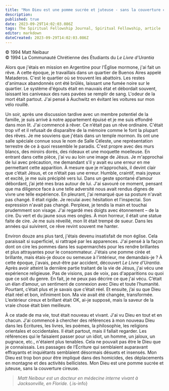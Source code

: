 ```yaml
---
title: "Mon Dieu est une pomme sucrée et juteuse - sans la couverture cireuse"
description: 
published: true
date: 2023-09-29T14:02:03.086Z
tags: The Spiritual Fellowship Journal, Spiritual Fellowship, article
editor: markdown
dateCreated: 2023-09-29T14:02:03.086Z
---
```


<p class="v-card v-sheet theme--light gray lighten-3 px-2">© 1994 Matt Neibaur<br>© 1994 La Communauté Chrétienne des Étudiants du <i>Le Livre d'Urantia</i></p>


Alors que j'étais en mission en Argentine pour l'Église mormone, j'ai fait un rêve. A cette époque, je travaillais dans un quartier de Buenos Aires appelé Mataderos. C'est le quartier où se trouvent les abattoirs. Les restes d'animaux abandonnés ont été brûlés, laissant une fumée noire sur le quartier. Le système d'égouts était en mauvais état et débordait souvent, laissant les caniveaux des rues pavées se remplir de sang. L'odeur de la mort était partout. J'ai pensé à Auchwitz en évitant les voitures sur mon vélo rouillé.

Un soir, après une discussion tardive avec un membre potentiel de la famille, je suis arrivé à notre appartement épuisé et je me suis effondré dans mon lit. J'ai commencé à rêver. Ce n’était pas un rêve ordinaire. C'était trop vif et il refusait de disparaître de la mémoire comme le font la plupart des rêves. Je me souviens que j'étais dans un temple mormon. Ils ont une salle spéciale connue sous le nom de Salle Céleste, une représentation terrestre de ce à quoi ressemble le paradis. C'est propre avec des murs blancs, des miroirs dorés, des rideaux et une moquette moelleuse. En entrant dans cette pièce, j'ai vu au loin une image de Jésus. Je m'approchai de lui avec précaution, me demandant s'il y avait eu une erreur en me permettant cette apparition. À mesure que je m’approchais, il devint clair que c’était Jésus, et ce n’était pas une erreur. Humble, craintif, mais joyeux et excité, je me suis précipité vers lui. Dans un geste spontané d’amour débordant, j’ai jeté mes bras autour de lui. J'ai savouré ce moment, pensant que ma diligence face à une telle adversité nous avait rendus dignes de vivre une telle expérience. En pleurant, j'ai remarqué que sa posture n'avait pas changé. Il était rigide. Je reculai avec hésitation et l'inspectai. Son expression n'avait pas changé. Perplexe, je tendis la main et touchai prudemment son visage. J'ai regardé mes doigts avec étonnement – de la cire. Du vert et du jaune sous mes ongles. À mon horreur, il était une statue faite de cire. Je me suis réveillé, mon lit était trempé de sueur. Dans les années qui suivirent, ce rêve revint souvent me hanter.

Environ douze ans plus tard, j'étais devenu insatisfait de mon église. Cela paraissait si superficiel, si rattrapé par les apparences. J'ai pensé à la façon dont on cire les pommes dans les supermarchés pour les rendre brillantes et plus attrayantes pour le consommateur. J'étais une pomme cirée et brillante, mais étais-je douce ou semeuse à l'intérieur, me demandais-je ? À cette époque, j'avais, peut-être par accident, découvert _Le Livre d'Urantia_. Après avoir atteint la dernière partie traitant de la vie de Jésus, j'ai vécu une expérience religieuse. Pas de visions, pas de voix, pas d'apparitions ou quoi que ce soit du genre. En fait, je ne peux pas décrire ce que j'ai vécu. C’était un élan d’amour, un sentiment de connexion avec Dieu et toute l’humanité. Pourtant, c’était plus et je savais que c’était réel. Et ensuite, j’ai su que Dieu était réel et bon, infiniment bon. Ma vie avait été changée, transformée. L’extérieur cireux et brillant était OK, ai-je supposé, mais la saveur de la vraie chose était bien meilleure.

À ce stade de ma vie, tout était nouveau et vivant. J'ai vu Dieu en tout et en chacun. J'ai commencé à chercher des références à mon nouveau Dieu dans les Écritures, les livres, les poèmes, la philosophie, les religions orientales et occidentales. Il était partout, mais il fallait regarder. Les références qui le faisaient passer pour un idiot, un homme, un jaloux, un pugnace, etc., n'étaient plus tenables. Cela ne pouvait pas être le Dieu que je connaissais. Les passages de l’Écriture qui semblaient auparavant effrayants et inquiétants semblaient désormais désuets et insensés. Mon Dieu est trop bon pour être impliqué dans des homicides, des déplacements en montagne et des activités bellicistes. Mon Dieu est une pomme sucrée et juteuse, sans la couverture cireuse.

> _Matt Neibaur est un docteur en médecine interne vivant à Jacksonville, en Floride._
{.is-info}




